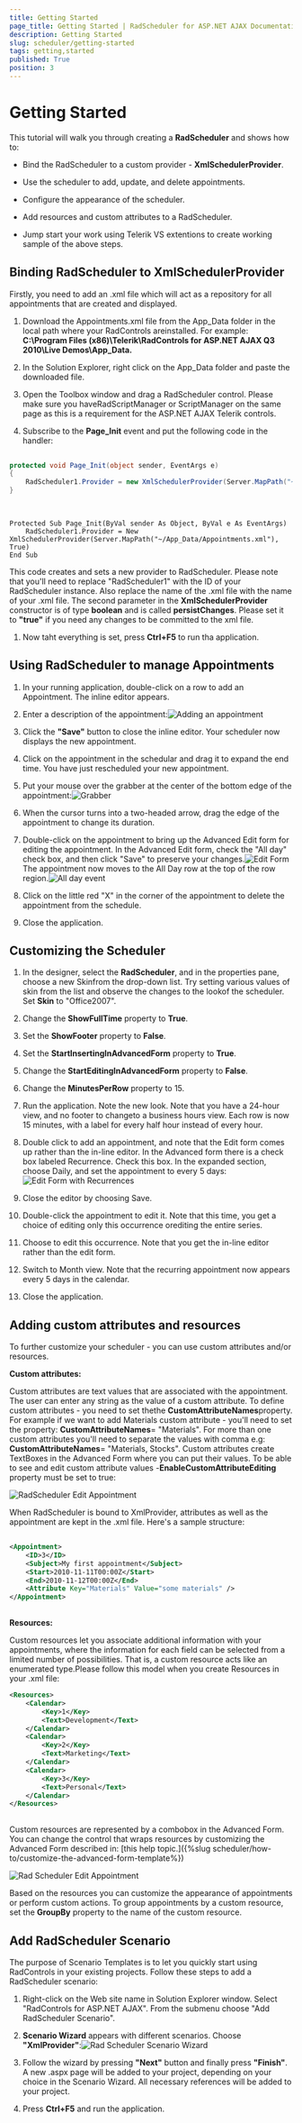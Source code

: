 ```yaml
---
title: Getting Started
page_title: Getting Started | RadScheduler for ASP.NET AJAX Documentation
description: Getting Started
slug: scheduler/getting-started
tags: getting,started
published: True
position: 3
---
```


# Getting Started



This tutorial will walk you through creating a **RadScheduler** and shows how to:

* Bind the RadScheduler to a custom provider - **XmlSchedulerProvider**.

* Use the scheduler to add, update, and delete appointments.

* Configure the appearance of the scheduler.

* Add resources and custom attributes to a RadScheduler.

* Jump start your work using Telerik VS extentions to create working sample of the above steps.

## Binding RadScheduler to XmlSchedulerProvider

Firstly, you need to add an .xml file which will act as a repository for all appointments that are created and displayed.

1. Download the Appointments.xml file from the App_Data folder in the local path where your RadControls areinstalled. For example: **C:\Program Files (x86)\Telerik\RadControls for ASP.NET AJAX Q3 2010\Live Demos\App_Data.**

1. In the Solution Explorer, right click on the App_Data folder and paste the downloaded file.

1. Open the Toolbox window and drag a RadScheduler control. Please make sure you haveRadScriptManager or ScriptManager on the same page as this is a requirement for the ASP.NET AJAX Telerik controls.

1. Subscribe to the **Page_Init** event and put the following code in the handler:



````C#
	
protected void Page_Init(object sender, EventArgs e)
{
	RadScheduler1.Provider = new XmlSchedulerProvider(Server.MapPath("~/App_Data/Appointments.xml"), true);
}
	
	
````
````VB.NET
Protected Sub Page_Init(ByVal sender As Object, ByVal e As EventArgs)
	RadScheduler1.Provider = New XmlSchedulerProvider(Server.MapPath("~/App_Data/Appointments.xml"), True)
End Sub
````
This code creates and sets a new provider to RadScheduler. Please note that you'll need to replace "RadScheduler1" with the ID of your RadScheduler instance. Also replace the name of the .xml file with the name of your .xml file. The second parameter in the **XmlSchedulerProvider** constructor is of type **boolean** and is called **persistChanges**. Please set it to **"true"** if you need any changes to be committed to the xml file.

1. Now taht everything is set, press **Ctrl+F5** to run tha application.

## Using RadScheduler to manage Appointments

1. In your running application, double-click on a row to add an Appointment. The inline editor appears.

1. Enter a description of the appointment:![Adding an appointment](images/scheduler_addinganappointment.png)

1. Click the **"Save"** button to close the inline editor. Your scheduler now displays the new appointment.

1. Click on the appointment in the schedular and drag it to expand the end time. You have just rescheduled your new appointment.

1. Put your mouse over the grabber at the center of the bottom edge of the appointment:![Grabber](images/scheduler_grabber.PNG)

1. When the cursor turns into a two-headed arrow, drag the edge of the appointment to change its duration.

1. Double-click on the appointment to bring up the Advanced Edit form for editing the appointment. In the Advanced Edit form, check the "All day" check box, and then click "Save" to preserve your changes.![Edit Form](images/scheduler_editform.png)The appointment now moves to the All Day row at the top of the row region.![All day event](images/scheduler_alldayevent.png)

1. Click on the little red "X" in the corner of the appointment to delete the appointment from the schedule.

1. Close the application.

## Customizing the Scheduler

1. In the designer, select the **RadScheduler**, and in the properties pane, choose a new Skinfrom the drop-down list. Try setting various values of skin from the list and observe the changes to the lookof the scheduler. Set **Skin** to "Office2007".

1. Change the **ShowFullTime** property to **True**.

1. Set the **ShowFooter** property to **False**.

1. Set the **StartInsertingInAdvancedForm** property to **True**.

1. Change the **StartEditingInAdvancedForm** property to **False**.

1. Change the **MinutesPerRow** property to 15.

1. Run the application. Note the new look. Note that you have a 24-hour view, and no footer to changeto a business hours view. Each row is now 15 minutes, with a label for every half hour instead of every hour.

1. Double click to add an appointment, and note that the Edit form comes up rather than the in-line editor. In the Advanced form there is a check box labeled Recurrence. Check this box. In the expanded section, choose Daily, and set the appointment to every 5 days:![Edit Form with Recurrences](images/scheduler_editformwithrecur.png)

1. Close the editor by choosing Save.

1. Double-click the appointment to edit it. Note that this time, you get a choice of editing only this occurrence orediting the entire series.

1. Choose to edit this occurrence. Note that you get the in-line editor rather than the edit form.

1. Switch to Month view. Note that the recurring appointment now appears every 5 days in the calendar.

1. Close the application.

## Adding custom attributes and resources

To further customize your scheduler - you can use custom attributes and/or resources.

**Custom attributes:**

Custom attributes are text values that are associated with the appointment. The user can enter any string as the value of a custom attribute. To define custom attributes - you need to set thethe **CustomAttributeNames**property. For example if we want to add Materials custom attribute - you'll need to set the property: **CustomAttributeNames**= "Materials". For more than one custom attributes you'll need to separate the values with comma e.g: **CustomAttributeNames**= "Materials, Stocks". Custom attributes create TextBoxes in the Advanced Form where you can put their values. To be able to see and edit custom attribute values -**EnableCustomAttributeEditing** property must be set to true:

![RadScheduler Edit Appointment](images/scheduler_editappointmentgettingst.png)

When RadScheduler is bound to XmlProvider, attributes as well as the appointment are kept in the .xml file. Here's a sample structure:

````XML
	 
<Appointment>
    <ID>3</ID>
    <Subject>My first appointment</Subject>
    <Start>2010-11-11T00:00Z</Start>
    <End>2010-11-12T00:00Z</End>
    <Attribute Key="Materials" Value="some materials" />
</Appointment>
	
````



**Resources:**

Custom resources let you associate additional information with your appointments, where the information for each field can be selected from a limited number of possibilities. That is, a custom resource acts like an enumerated type.Please follow this model when you create Resources in your .xml file:

````XML
<Resources>
    <Calendar>
        <Key>1</Key>
        <Text>Development</Text>
    </Calendar>
    <Calendar>
        <Key>2</Key>
        <Text>Marketing</Text>
    </Calendar>
    <Calendar>
        <Key>3</Key>
        <Text>Personal</Text>
    </Calendar>
</Resources>
	
````



Custom resources are represented by a combobox in the Advanced Form. You can change the control that wraps resources by customizing the Advanced Form described in: [this help topic.]({%slug scheduler/how-to/customize-the-advanced-form-template%})

![Rad Scheduler Edit Appointment](images/scheduler_editappointmentgettingst1.png)

Based on the resources you can customize the appearance of appointments or perform custom actions. To group appointments by a custom resource, set the **GroupBy** property to the name of the custom resource.

## Add RadScheduler Scenario

The purpose of Scenario Templates is to let you quickly start using RadControls in your existing projects. Follow these steps to add a RadScheduler scenario:

1. Right-click on the Web site name in Solution Explorer window. Select "RadControls for ASP.NET AJAX". From the submenu choose "Add RadScheduler Scenario".

1. **Scenario Wizard** appears with different scenarios. Choose **"XmlProvider"**:![Rad Scheduler Scenario Wizard](images/scheduler_scenariowizard.png)

1. Follow the wizard by pressing **"Next"** button and finally press **"Finish"**. A new .aspx page will be added to your project, depending on your choice in the Scenario Wizard. All necessary references will be added to your project.

1. Press **Ctrl+F5** and run the application.

